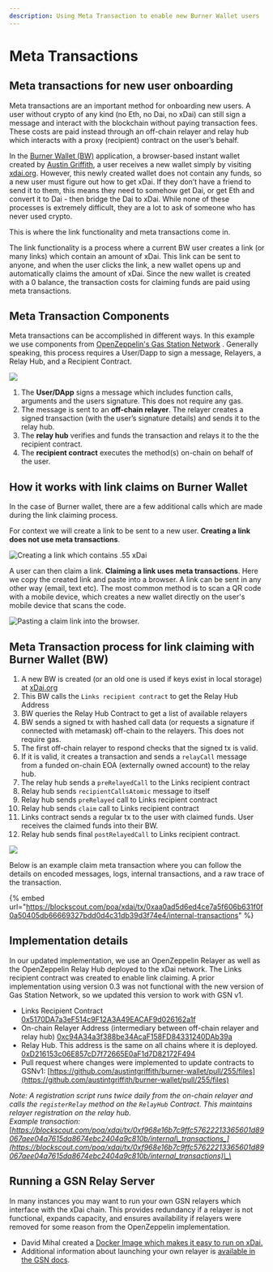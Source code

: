 ```yaml
---
description: Using Meta Transaction to enable new Burner Wallet users
---
```


# Meta Transactions

## Meta transactions for new user onboarding

Meta transactions are an important method for onboarding new users. A user without crypto of any kind \(no Eth, no Dai, no xDai\) can still sign a message and interact with the blockchain without paying transaction fees. These costs are paid instead through an off-chain relayer and relay hub which interacts with a proxy \(recipient\) contract on the user’s behalf.  

In the [Burner Wallet \(BW\)](../../for-users/wallets/burner-wallet.md) application, a browser-based instant wallet created by [Austin Griffith](https://twitter.com/austingriffith), a user receives a new wallet simply by visiting [xdai.org](https://www.xdai.org).  However, this newly created wallet does not contain any funds, so a new user must figure out how to get xDai. If they don’t have a friend to send it to them, this means they need to somehow get Dai, or get Eth and convert it to Dai - then bridge the Dai to xDai.  While none of these processes is extremely difficult, they are a lot to ask of someone who has never used crypto.

This is where the link functionality and meta transactions come in.

The link functionality is a process where a current BW user creates a link \(or many links\) which contain an amount of xDai. This link can be sent to anyone, and when the user clicks the link, a new wallet opens up and automatically claims the amount of xDai. Since the new wallet is created with a 0 balance, the transaction costs for claiming funds are paid using meta transactions. 

##  Meta Transaction Components

Meta transactions can be accomplished in different ways. In this example we use components from [OpenZeppelin's Gas Station Network](https://docs.opengsn.org/learn/index.html) . Generally speaking, this process requires a User/Dapp to sign a message, Relayers, a Relay Hub, and a Recipient Contract. 

![](../../.gitbook/assets/presentation1.png)

1. The **User/DApp** signs a message which includes function calls, arguments and the users signature. This does not require any gas.
2. The message is sent to an **off-chain relayer**. The relayer creates a signed transaction \(with the user’s signature details\) and sends it to the relay hub.
3. The **relay hub** verifies and funds the transaction and relays it to the the recipient contract. 
4. The **recipient contract** executes the method\(s\) on-chain on behalf of the user.

## How it works with link claims on Burner Wallet

In the case of Burner wallet, there are a few additional calls which are made during the link claiming process.

For context we will create a link to be sent to a new user. **Creating a link does not use meta transactions**.

![Creating a link which contains .55 xDai](../../.gitbook/assets/bw1.gif)

A user can then claim a link. **Claiming a link uses meta transactions**. Here we copy the created link and paste into a browser. A link can be sent in any other way \(email, text etc\). The most common method is to scan a QR code with a mobile device, which creates a new wallet directly on the user's mobile device that scans the code.

![Pasting a claim link into the browser. ](../../.gitbook/assets/bw-2.gif)

## Meta Transaction process for link claiming with Burner Wallet \(BW\)

1. A new BW is created \(or an old one is used if keys exist in local storage\) at [xDai.org](http://xdai.org/)
2. This BW calls the `Links recipient contract` to get the Relay Hub Address
3. BW queries the Relay Hub Contract to get a list of available relayers
4. BW sends a signed tx with hashed call data \(or requests a signature if connected with metamask\) off-chain to the relayers. This does not require gas. 
5. The first off-chain relayer to respond checks that the signed tx is valid.
6. If it is valid, it creates a transaction and sends a `relayCall` message from a funded on-chain EOA \(externally owned account\) to the relay hub.
7. The relay hub sends a `preRelayedCall` to the Links recipient contract
8. Relay hub sends `recipientCallsAtomic` message to itself
9. Relay hub sends `preRelayed` call to Links recipient contract
10. Relay hub sends `claim` call to Links recipient contract
11. Links contract sends a regular tx to the user with claimed funds. User receives the claimed funds into their BW.
12. Relay hub sends final `postRelayedCall` to Links recipient contract.

![](../../.gitbook/assets/meta-transactions-bw.png)

Below is an example claim meta transaction where you can follow the details on encoded messages, logs, internal transactions, and a raw trace of the transaction.

{% embed url="https://blockscout.com/poa/xdai/tx/0xaa0ad5d6ed4ce7a5f606b631f0f0a50405db66669327bdd0d4c31db39d3f74e4/internal-transactions" %}

## Implementation details

In our updated implementation, we use an OpenZeppelin Relayer as well as the OpenZeppelin Relay Hub deployed to the xDai network. The Links recipient contract was created to enable link claiming. A prior implementation using version 0.3 was not functional with the new version of Gas Station Network, so we updated this version to work with GSN v1.

* Links Recipient Contract  [0x5170DA7a3eF514c9F12A3A49EACAF9d026162a1f](https://blockscout.com/poa/xdai/address/0x5170DA7a3eF514c9F12A3A49EACAF9d026162a1f/read_contract)
* On-chain Relayer Address \(intermediary between off-chain relayer and relay hub\) [0xc94A34a3f388be34AcaF158FD84331240DAb39a](https://blockscout.com/poa/xdai/address/0xc94a34a3f388be34acaf158fd84331240dab39af)
* Relay Hub. This address is the same on all chains where it is deployed. [0xD216153c06E857cD7f72665E0aF1d7D82172F494](https://blockscout.com/poa/xdai/address/0xD216153c06E857cD7f72665E0aF1d7D82172F494/read_contract) 
* Pull request where changes were implemented to update contracts to GSNv1: [https://github.com/austintgriffith/burner-wallet/pull/255/files](https://github.com/austintgriffith/burner-wallet/pull/255/files)

_Note: A registration script runs twice daily from the on-chain relayer and calls the `registerRelay` method on the `RelayHub` Contract. This maintains relayer registration on the relay hub.   
Example transaction:_ [_https://blockscout.com/poa/xdai/tx/0xf968e16b7c9ffc57622213365601d89067aee04a7615da8674ebc2404a9c810b/internal\_transactions_](https://blockscout.com/poa/xdai/tx/0xf968e16b7c9ffc57622213365601d89067aee04a7615da8674ebc2404a9c810b/internal_transactions)\_\_

## Running a GSN Relay Server

In many instances you may want to run your own GSN relayers which interface with the xDai chain. This provides redundancy if a relayer is not functional, expands capacity, and ensures availability if relayers were removed for some reason from the OpenZeppelin implementation.

* David Mihal created a [Docker Image which makes it easy to run on xDai.](https://hub.docker.com/repository/docker/dmihal/gsn-relay-xdai)
* Additional information about launching your own relayer is [available in the GSN docs](https://docs.opengsn.org/gsn-provider/running-own-relay.html). 

